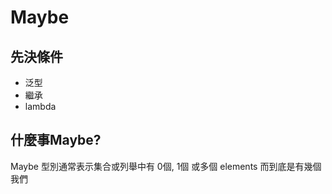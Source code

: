 # Maybe

## 先決條件

- 泛型
- 繼承
- lambda

## 什麼事Maybe?

Maybe 型別通常表示集合或列舉中有 0個, 1個 或多個 elements
而到底是有幾個我們